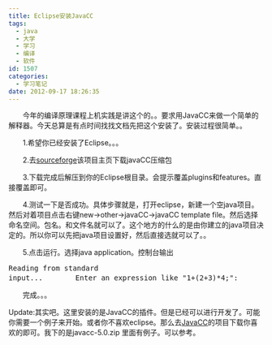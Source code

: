 ```yaml
---
title: Eclipse安装JavaCC
tags:
  - java
  - 大学
  - 学习
  - 编译
  - 软件
id: 1507
categories:
  - 学习笔记
date: 2012-09-17 18:26:35
---
```


　　今年的编译原理课程上机实践是讲这个的。。要求用JavaCC来做一个简单的解释器。今天总算是有点时间找找文档先把这个安装了。安装过程很简单。。

　　1.希望你已经安装了Eclipse。。。

　　2.去[sourceforge](http://sourceforge.net/projects/eclipse-javacc/)该项目主页下载javaCC压缩包

　　3.下载完成后解压到你的Eclipse根目录。会提示覆盖plugins和features。直接覆盖即可。

　　4.测试一下是否成功。具体步骤就是，打开eclipse，新建一个空java项目。然后对着项目点击右键new->other->javaCC->javaCC template file。然后选择命名空间。包名。和文件名就可以了。这个地方的什么的是由你建立的java项目决定的。所以你可以先把java项目设置好，然后直接选就可以了。。

　　5.点击运行。选择java application。控制台输出　　
　　<pre class="lang:java decode:true " >Reading from standard input...　　
　　Enter an expression like "1+(2+3)*4;":</pre>

　　完成。。。

Update:其实吧。这里安装的是JavaCC的插件。但是已经可以进行开发了。可能你需要一个例子来开始。或者你不喜欢eclipse。那么去[JavaCC](http://javacc.java.net)的项目下载你喜欢的即可。我下的是javacc-5.0.zip 里面有例子。可以参考。